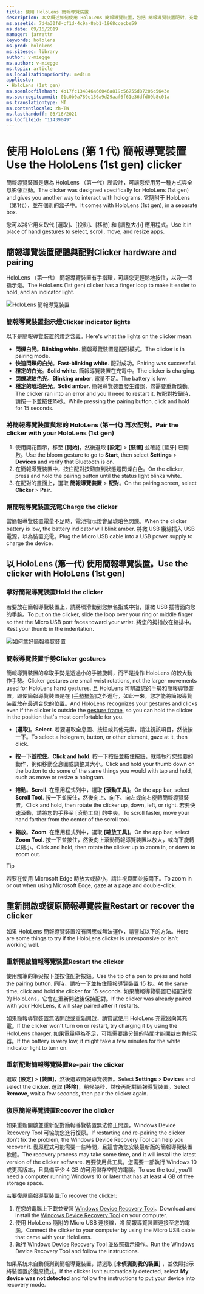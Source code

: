 ```yaml
---
title: 使用 HoloLens 簡報導覽裝置
description: 本文概述如何使用 HoloLens 簡報導覽裝置，包括 簡報導覽裝置配對、充電和復原。
ms.assetid: 7d4a30fd-cf1d-4c9a-8eb1-1968ccecbe59
ms.date: 09/16/2019
manager: jarrettr
keywords: hololens
ms.prod: hololens
ms.sitesec: library
author: v-miegge
ms.author: v-miegge
ms.topic: article
ms.localizationpriority: medium
appliesto:
- HoloLens (1st gen)
ms.openlocfilehash: 4b17fc134846a66046a819c56755d87206c5643e
ms.sourcegitcommit: 01c0b0a789e156a9d29aaf6f61e36dfd09b8c01a
ms.translationtype: MT
ms.contentlocale: zh-TW
ms.lasthandoff: 03/16/2021
ms.locfileid: "11439049"
---
```

# <a name="use-the-hololens-1st-gen-clicker"></a><span data-ttu-id="a1626-104">使用 HoloLens (第 1 代) 簡報導覽裝置</span><span class="sxs-lookup"><span data-stu-id="a1626-104">Use the HoloLens (1st gen) clicker</span></span>

<span data-ttu-id="a1626-105">簡報導覽裝置是專為 HoloLens （第一代）所設計，可讓您使用另一種方式與全息影像互動。</span><span class="sxs-lookup"><span data-stu-id="a1626-105">The clicker was designed specifically for HoloLens (1st gen) and gives you another way to interact with holograms.</span></span> <span data-ttu-id="a1626-106">它隨附于 HoloLens （第1代），並在個別的盒子中。</span><span class="sxs-lookup"><span data-stu-id="a1626-106">It comes with HoloLens (1st gen), in a separate box.</span></span>

<span data-ttu-id="a1626-107">您可以將它用來取代 [選取]、[投影]、[移動] 和 [調整大小] 應用程式。</span><span class="sxs-lookup"><span data-stu-id="a1626-107">Use it in place of hand gestures to select, scroll, move, and resize apps.</span></span>

## <a name="clicker-hardware-and-pairing"></a><span data-ttu-id="a1626-108">簡報導覽裝置硬體與配對</span><span class="sxs-lookup"><span data-stu-id="a1626-108">Clicker hardware and pairing</span></span>

<span data-ttu-id="a1626-109">HoloLens （第一代） 簡報導覽裝置有手指環，可讓您更輕鬆地按住，以及一個指示燈。</span><span class="sxs-lookup"><span data-stu-id="a1626-109">The HoloLens (1st gen) clicker has a finger loop to make it easier to hold, and an indicator light.</span></span>

![HoloLens 簡報導覽裝置](images/use-hololens-clicker-1.png)

### <a name="clicker-indicator-lights"></a><span data-ttu-id="a1626-111">簡報導覽裝置指示燈</span><span class="sxs-lookup"><span data-stu-id="a1626-111">Clicker indicator lights</span></span>

<span data-ttu-id="a1626-112">以下是簡報導覽裝置的燈之含義。</span><span class="sxs-lookup"><span data-stu-id="a1626-112">Here's what the lights on the clicker mean.</span></span>

- <span data-ttu-id="a1626-113">**閃爍白光**。</span><span class="sxs-lookup"><span data-stu-id="a1626-113">**Blinking white**.</span></span> <span data-ttu-id="a1626-114">簡報導覽裝置是配對模式。</span><span class="sxs-lookup"><span data-stu-id="a1626-114">The clicker is in pairing mode.</span></span>
- <span data-ttu-id="a1626-115">**快速閃爍的白光**。</span><span class="sxs-lookup"><span data-stu-id="a1626-115">**Fast-blinking white**.</span></span> <span data-ttu-id="a1626-116">配對成功。</span><span class="sxs-lookup"><span data-stu-id="a1626-116">Pairing was successful.</span></span>
- <span data-ttu-id="a1626-117">**穩定的白光**。</span><span class="sxs-lookup"><span data-stu-id="a1626-117">**Solid white**.</span></span> <span data-ttu-id="a1626-118">簡報導覽裝置在充電中。</span><span class="sxs-lookup"><span data-stu-id="a1626-118">The clicker is charging.</span></span>
- <span data-ttu-id="a1626-119">**閃爍琥珀色光**。</span><span class="sxs-lookup"><span data-stu-id="a1626-119">**Blinking amber**.</span></span> <span data-ttu-id="a1626-120">電量不足。</span><span class="sxs-lookup"><span data-stu-id="a1626-120">The battery is low.</span></span>
- <span data-ttu-id="a1626-121">**穩定的琥珀色光**。</span><span class="sxs-lookup"><span data-stu-id="a1626-121">**Solid amber**.</span></span> <span data-ttu-id="a1626-122">簡報導覽裝置發生錯誤，您需要重新啟動。</span><span class="sxs-lookup"><span data-stu-id="a1626-122">The clicker ran into an error and you'll need to restart it.</span></span> <span data-ttu-id="a1626-123">按配對按鈕時，請按一下並按住15秒。</span><span class="sxs-lookup"><span data-stu-id="a1626-123">While pressing the pairing button, click and hold for 15 seconds.</span></span>

### <a name="pair-the-clicker-with-your-hololens-1st-gen"></a><span data-ttu-id="a1626-124">將簡報導覽裝置與您的 HoloLens (第一代) 再次配對。</span><span class="sxs-lookup"><span data-stu-id="a1626-124">Pair the clicker with your HoloLens (1st gen)</span></span>

1. <span data-ttu-id="a1626-125">使用開花圖示，移至 **[開始]**，然後選取 **[設定]** > **[裝置]** 並確認 [藍牙] 已開啟。</span><span class="sxs-lookup"><span data-stu-id="a1626-125">Use the bloom gesture to go to **Start**, then select **Settings** > **Devices** and verify that Bluetooth is on.</span></span>
1. <span data-ttu-id="a1626-126">在簡報導覽裝置中，按住配對按鈕直到狀態燈閃爍白色。</span><span class="sxs-lookup"><span data-stu-id="a1626-126">On the clicker, press and hold the pairing button until the status light blinks white.</span></span>
1. <span data-ttu-id="a1626-127">在配對的畫面上，選取 **簡報導覽裝置** > **配對**。</span><span class="sxs-lookup"><span data-stu-id="a1626-127">On the pairing screen, select **Clicker** > **Pair**.</span></span>

### <a name="charge-the-clicker"></a><span data-ttu-id="a1626-128">幫簡報導覽裝置充電</span><span class="sxs-lookup"><span data-stu-id="a1626-128">Charge the clicker</span></span>

<span data-ttu-id="a1626-129">當簡報導覽裝置電量不足時，電池指示燈會呈琥珀色閃爍。</span><span class="sxs-lookup"><span data-stu-id="a1626-129">When the clicker battery is low, the battery indicator will blink amber.</span></span> <span data-ttu-id="a1626-130">將微 USB 纜線插入 USB 電源，以為裝置充電。</span><span class="sxs-lookup"><span data-stu-id="a1626-130">Plug the Micro USB cable into a USB power supply to charge the device.</span></span>

## <a name="use-the-clicker-with-hololens-1st-gen"></a><span data-ttu-id="a1626-131">以 HoloLens (第一代) 使用簡報導覽裝置。</span><span class="sxs-lookup"><span data-stu-id="a1626-131">Use the clicker with HoloLens (1st gen)</span></span>

### <a name="hold-the-clicker"></a><span data-ttu-id="a1626-132">拿好簡報導覽裝置</span><span class="sxs-lookup"><span data-stu-id="a1626-132">Hold the clicker</span></span>

<span data-ttu-id="a1626-133">若要放在簡報導覽裝置上，請將環滑動到您無名指或中指，讓微 USB 插槽面向您的手腕。</span><span class="sxs-lookup"><span data-stu-id="a1626-133">To put on the clicker, slide the loop over your ring or middle finger so that the Micro USB port faces toward your wrist.</span></span> <span data-ttu-id="a1626-134">將您的拇指放在縮排中。</span><span class="sxs-lookup"><span data-stu-id="a1626-134">Rest your thumb in the indentation.</span></span>

![如何拿好簡報導覽裝置](images/use-hololens-clicker-2.png)

### <a name="clicker-gestures"></a><span data-ttu-id="a1626-136">簡報導覽裝置手勢</span><span class="sxs-lookup"><span data-stu-id="a1626-136">Clicker gestures</span></span>

<span data-ttu-id="a1626-137">簡報導覽裝置的拿取手勢是透過小的手腕旋轉，而不是操作 HoloLens 的較大動作手勢。</span><span class="sxs-lookup"><span data-stu-id="a1626-137">Clicker gestures are small wrist rotations, not the larger movements used for HoloLens hand gestures.</span></span> <span data-ttu-id="a1626-138">且 HoloLens 可辨識您的手勢和簡報導覽裝置，即使簡報導覽裝置是在 [[手勢框架]](hololens1-basic-usage.md)之外進行，如此一來，您才能將簡報導覽裝置放在最適合您的位置。</span><span class="sxs-lookup"><span data-stu-id="a1626-138">And HoloLens recognizes your gestures and clicks even if the clicker is outside the [gesture frame](hololens1-basic-usage.md), so you can hold the clicker in the position that's most comfortable for you.</span></span>

- <span data-ttu-id="a1626-139">**[選取]**。</span><span class="sxs-lookup"><span data-stu-id="a1626-139">**Select**.</span></span> <span data-ttu-id="a1626-140">若要選取全息圖、按鈕或其他元素，請注視該項目，然後按一下。</span><span class="sxs-lookup"><span data-stu-id="a1626-140">To select a hologram, button, or other element, gaze at it, then click.</span></span>

- <span data-ttu-id="a1626-141">**按一下並按住**。</span><span class="sxs-lookup"><span data-stu-id="a1626-141">**Click and hold**.</span></span> <span data-ttu-id="a1626-142">按一下按鈕並按住按鈕，就能執行您想要的動作，例如移動全息圖或調整其大小。</span><span class="sxs-lookup"><span data-stu-id="a1626-142">Click and hold your thumb down on the button to do some of the same things you would with tap and hold, such as move or resize a hologram.</span></span>

- <span data-ttu-id="a1626-143">**捲動**。</span><span class="sxs-lookup"><span data-stu-id="a1626-143">**Scroll**.</span></span> <span data-ttu-id="a1626-144">在應用程式列中，選取 **[滾動工具]**。</span><span class="sxs-lookup"><span data-stu-id="a1626-144">On the app bar, select **Scroll Tool**.</span></span> <span data-ttu-id="a1626-145">按一下並按住，然後向上、向下、向左或向右旋轉簡報導覽裝置。</span><span class="sxs-lookup"><span data-stu-id="a1626-145">Click and hold, then rotate the clicker up, down, left, or right.</span></span> <span data-ttu-id="a1626-146">若要快速滾動，請將您的手移至 [滾動工具] 的中央。</span><span class="sxs-lookup"><span data-stu-id="a1626-146">To scroll faster, move your hand farther from the center of the scroll tool.</span></span>

- <span data-ttu-id="a1626-147">**縮放**。</span><span class="sxs-lookup"><span data-stu-id="a1626-147">**Zoom**.</span></span> <span data-ttu-id="a1626-148">在應用程式列中，選取 **[縮放工具]**。</span><span class="sxs-lookup"><span data-stu-id="a1626-148">On the app bar, select **Zoom Tool**.</span></span> <span data-ttu-id="a1626-149">按一下並按住，然後向上滾動簡報導覽裝置以放大，或向下旋轉以縮小。</span><span class="sxs-lookup"><span data-stu-id="a1626-149">Click and hold, then rotate the clicker up to zoom in, or down to zoom out.</span></span>

> [!TIP]
> <span data-ttu-id="a1626-150">若要在使用 Microsoft Edge 時放大或縮小，請注視頁面並按兩下。</span><span class="sxs-lookup"><span data-stu-id="a1626-150">To zoom in or out when using Microsoft Edge, gaze at a page and double-click.</span></span>

## <a name="restart-or-recover-the-clicker"></a><span data-ttu-id="a1626-151">重新開啟或復原簡報導覽裝置</span><span class="sxs-lookup"><span data-stu-id="a1626-151">Restart or recover the clicker</span></span>

<span data-ttu-id="a1626-152">如果 HoloLens 簡報導覽裝置沒有回應或無法運作，請嘗試以下的方法。</span><span class="sxs-lookup"><span data-stu-id="a1626-152">Here are some things to try if the HoloLens clicker is unresponsive or isn’t working well.</span></span>

### <a name="restart-the-clicker"></a><span data-ttu-id="a1626-153">重新開啟簡報導覽裝置</span><span class="sxs-lookup"><span data-stu-id="a1626-153">Restart the clicker</span></span>

<span data-ttu-id="a1626-154">使用觸筆的筆尖按下並按住配對按鈕。</span><span class="sxs-lookup"><span data-stu-id="a1626-154">Use the tip of a pen to press and hold the pairing button.</span></span> <span data-ttu-id="a1626-155">同時，請按一下並按住簡報導覽裝置 15 秒。</span><span class="sxs-lookup"><span data-stu-id="a1626-155">At the same time, click and hold the clicker for 15 seconds.</span></span> <span data-ttu-id="a1626-156">如果簡報導覽裝置已經配對您的 HoloLens，它會在重新開啟後保持配對。</span><span class="sxs-lookup"><span data-stu-id="a1626-156">If the clicker was already paired with your HoloLens, it will stay paired after it restarts.</span></span>

<span data-ttu-id="a1626-157">如果簡報導覽裝置無法開啟或重新開啟，請嘗試使用 HoloLens 充電器向其充電。</span><span class="sxs-lookup"><span data-stu-id="a1626-157">If the clicker won't turn on or restart, try charging it by using the HoloLens charger.</span></span> <span data-ttu-id="a1626-158">如果電量極為不足，可能需要幾分鐘的時間才能開啟白色指示器。</span><span class="sxs-lookup"><span data-stu-id="a1626-158">If the battery is very low, it might take a few minutes for the white indicator light to turn on.</span></span>

### <a name="re-pair-the-clicker"></a><span data-ttu-id="a1626-159">重新配對簡報導覽裝置</span><span class="sxs-lookup"><span data-stu-id="a1626-159">Re-pair the clicker</span></span>

<span data-ttu-id="a1626-160">選取 **[設定]** > **[裝置]**，然後選取簡報導覽裝置。</span><span class="sxs-lookup"><span data-stu-id="a1626-160">Select **Settings** > **Devices** and select the clicker.</span></span> <span data-ttu-id="a1626-161">選取 **[移除]**，稍候幾秒，然後再配對簡報導覽裝置。</span><span class="sxs-lookup"><span data-stu-id="a1626-161">Select **Remove**, wait a few seconds, then pair the clicker again.</span></span>

### <a name="recover-the-clicker"></a><span data-ttu-id="a1626-162">復原簡報導覽裝置</span><span class="sxs-lookup"><span data-stu-id="a1626-162">Recover the clicker</span></span>

<span data-ttu-id="a1626-163">如果重新開啟並重新配對簡報導覽裝置無法修正問題，Windows Device Recovery Tool 可協助您進行復原。</span><span class="sxs-lookup"><span data-stu-id="a1626-163">If restarting and re-pairing the clicker don’t fix the problem, the Windows Device Recovery Tool can help you recover it.</span></span> <span data-ttu-id="a1626-164">復原程式可能需要一些時間，且這會為您安裝最新版的簡報導覽裝置軟體。</span><span class="sxs-lookup"><span data-stu-id="a1626-164">The recovery process may take some time, and it will install the latest version of the clicker software.</span></span> <span data-ttu-id="a1626-165">若要使用此工具，您需要一部執行 Windows 10 或更高版本，且具備至少 4 GB 的可用儲存空間的電腦。</span><span class="sxs-lookup"><span data-stu-id="a1626-165">To use the tool, you’ll need a computer running Windows 10 or later that has at least 4 GB of free storage space.</span></span>

<span data-ttu-id="a1626-166">若要復原簡報導覽裝置:</span><span class="sxs-lookup"><span data-stu-id="a1626-166">To recover the clicker:</span></span>

1. <span data-ttu-id="a1626-167">在您的電腦上下載並安裝 [Windows Device Recovery Tool](https://dev.azure.com/ContentIdea/ContentIdea/_queries/query/8a004dbe-73f8-4a32-94bc-368fc2f2a895/)。</span><span class="sxs-lookup"><span data-stu-id="a1626-167">Download and install the [Windows Device Recovery Tool](https://dev.azure.com/ContentIdea/ContentIdea/_queries/query/8a004dbe-73f8-4a32-94bc-368fc2f2a895/) on your computer.</span></span>
1. <span data-ttu-id="a1626-168">使用 HoloLens 隨附的 Micro USB 連接線，將 簡報導覽裝置連接至您的電腦。</span><span class="sxs-lookup"><span data-stu-id="a1626-168">Connect the clicker to your computer by using the Micro USB cable that came with your HoloLens.</span></span>
1. <span data-ttu-id="a1626-169">執行 Windows Device Recovery Tool 並依照指示操作。</span><span class="sxs-lookup"><span data-stu-id="a1626-169">Run the Windows Device Recovery Tool and follow the instructions.</span></span>

<span data-ttu-id="a1626-170">如果系統未自動偵測到簡報導覽裝置，請選取 **[未偵測到我的裝置]** ，並依照指示將裝置置於復原模式。</span><span class="sxs-lookup"><span data-stu-id="a1626-170">If the clicker isn’t automatically detected, select **My device was not detected** and follow the instructions to put your device into recovery mode.</span></span>
